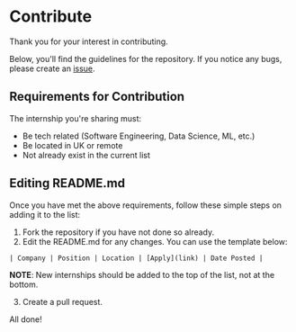 # Contribute

Thank you for your interest in contributing.

Below, you'll find the guidelines for the repository. If you notice any bugs, please create an [issue](https://github.com/devzenq/2025-Internships-UK/issues).

## Requirements for Contribution

The internship you're sharing must:

- Be tech related (Software Engineering, Data Science, ML, etc.)
- Be located in UK or remote
- Not already exist in the current list

## Editing README.md

Once you have met the above requirements, follow these simple steps on adding it to the list:

1. Fork the repository if you have not done so already.
2. Edit the README.md for any changes. You can use the template below:

```
| Company | Position | Location | [Apply](link) | Date Posted |
```

**NOTE**: New internships should be added to the top of the list, not at the bottom.

3. Create a pull request.

All done!
